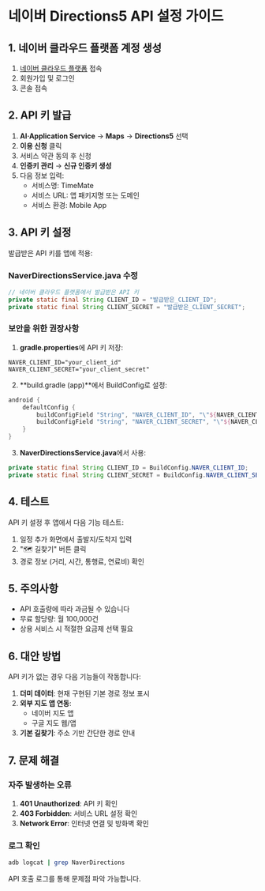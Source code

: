 # 네이버 Directions5 API 설정 가이드

## 1. 네이버 클라우드 플랫폼 계정 생성

1. [네이버 클라우드 플랫폼](https://www.ncloud.com/) 접속
2. 회원가입 및 로그인
3. 콘솔 접속

## 2. API 키 발급

1. **AI·Application Service** → **Maps** → **Directions5** 선택
2. **이용 신청** 클릭
3. 서비스 약관 동의 후 신청
4. **인증키 관리** → **신규 인증키 생성**
5. 다음 정보 입력:
   - 서비스명: TimeMate
   - 서비스 URL: 앱 패키지명 또는 도메인
   - 서비스 환경: Mobile App

## 3. API 키 설정

발급받은 API 키를 앱에 적용:

### NaverDirectionsService.java 수정

```java
// 네이버 클라우드 플랫폼에서 발급받은 API 키
private static final String CLIENT_ID = "발급받은_CLIENT_ID";
private static final String CLIENT_SECRET = "발급받은_CLIENT_SECRET";
```

### 보안을 위한 권장사항

1. **gradle.properties**에 API 키 저장:
```properties
NAVER_CLIENT_ID="your_client_id"
NAVER_CLIENT_SECRET="your_client_secret"
```

2. **build.gradle (app)**에서 BuildConfig로 설정:
```gradle
android {
    defaultConfig {
        buildConfigField "String", "NAVER_CLIENT_ID", "\"${NAVER_CLIENT_ID}\""
        buildConfigField "String", "NAVER_CLIENT_SECRET", "\"${NAVER_CLIENT_SECRET}\""
    }
}
```

3. **NaverDirectionsService.java**에서 사용:
```java
private static final String CLIENT_ID = BuildConfig.NAVER_CLIENT_ID;
private static final String CLIENT_SECRET = BuildConfig.NAVER_CLIENT_SECRET;
```

## 4. 테스트

API 키 설정 후 앱에서 다음 기능 테스트:

1. 일정 추가 화면에서 출발지/도착지 입력
2. "🗺️ 길찾기" 버튼 클릭
3. 경로 정보 (거리, 시간, 통행료, 연료비) 확인

## 5. 주의사항

- API 호출량에 따라 과금될 수 있습니다
- 무료 할당량: 월 100,000건
- 상용 서비스 시 적절한 요금제 선택 필요

## 6. 대안 방법

API 키가 없는 경우 다음 기능들이 작동합니다:

1. **더미 데이터**: 현재 구현된 기본 경로 정보 표시
2. **외부 지도 앱 연동**: 
   - 네이버 지도 앱
   - 구글 지도 웹/앱
3. **기본 길찾기**: 주소 기반 간단한 경로 안내

## 7. 문제 해결

### 자주 발생하는 오류

1. **401 Unauthorized**: API 키 확인
2. **403 Forbidden**: 서비스 URL 설정 확인
3. **Network Error**: 인터넷 연결 및 방화벽 확인

### 로그 확인

```bash
adb logcat | grep NaverDirections
```

API 호출 로그를 통해 문제점 파악 가능합니다.
